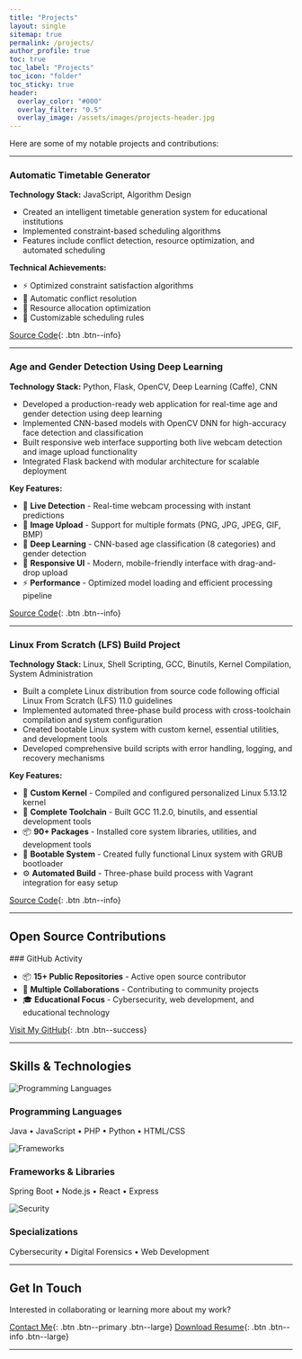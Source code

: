 ```yaml
---
title: "Projects"
layout: single
sitemap: true
permalink: /projects/
author_profile: true
toc: true
toc_label: "Projects"
toc_icon: "folder"
toc_sticky: true
header:
  overlay_color: "#000"
  overlay_filter: "0.5"
  overlay_image: /assets/images/projects-header.jpg
---
```


Here are some of my notable projects and contributions:

---

### Automatic Timetable Generator

<!-- <figure style="width: 100%" class="align-center">
  <img src="/assets/images/projects/timetable-generator.jpg" alt="Timetable Generator Interface">
  <figcaption>Intelligent scheduling system with conflict resolution</figcaption>
</figure> -->

**Technology Stack:** JavaScript, Algorithm Design

- Created an intelligent timetable generation system for educational institutions
- Implemented constraint-based scheduling algorithms
- Features include conflict detection, resource optimization, and automated scheduling

**Technical Achievements:**
- ⚡ Optimized constraint satisfaction algorithms
- 🔄 Automatic conflict resolution
- 📅 Resource allocation optimization
- 🎯 Customizable scheduling rules

[Source Code](https://github.com/Katumbigeorges){: .btn .btn--info}

---

### Age and Gender Detection Using Deep Learning

<!-- <figure style="width: 100%" class="align-center">
  <img src="/assets/images/projects/age-gender-detection.jpg" alt="Age and Gender Detection Interface">
  <figcaption>Real-time age and gender detection with live webcam and image upload capabilities</figcaption>
</figure> -->

**Technology Stack:** Python, Flask, OpenCV, Deep Learning (Caffe), CNN

- Developed a production-ready web application for real-time age and gender detection using deep learning
- Implemented CNN-based models with OpenCV DNN for high-accuracy face detection and classification
- Built responsive web interface supporting both live webcam detection and image upload functionality
- Integrated Flask backend with modular architecture for scalable deployment

**Key Features:**
- 🎥 **Live Detection** - Real-time webcam processing with instant predictions
- 📸 **Image Upload** - Support for multiple formats (PNG, JPG, JPEG, GIF, BMP)
- 🧠 **Deep Learning** - CNN-based age classification (8 categories) and gender detection
- 📱 **Responsive UI** - Modern, mobile-friendly interface with drag-and-drop upload
- ⚡ **Performance** - Optimized model loading and efficient processing pipeline

[Source Code](https://github.com/Katumbigeorges/Age-and-Gender-Detection-Using-Deep-Learning){: .btn .btn--info}

---

### Linux From Scratch (LFS) Build Project

<!-- <figure style="width: 100%" class="align-center">
  <img src="/assets/images/projects/linux-from-scratch.jpg" alt="Linux From Scratch Build Process">
  <figcaption>Complete Linux distribution built from source code following LFS 11.0 guidelines</figcaption>
</figure> -->

**Technology Stack:** Linux, Shell Scripting, GCC, Binutils, Kernel Compilation, System Administration

- Built a complete Linux distribution from source code following official Linux From Scratch (LFS) 11.0 guidelines
- Implemented automated three-phase build process with cross-toolchain compilation and system configuration
- Created bootable Linux system with custom kernel, essential utilities, and development tools
- Developed comprehensive build scripts with error handling, logging, and recovery mechanisms

**Key Features:**
- 🐧 **Custom Kernel** - Compiled and configured personalized Linux 5.13.12 kernel
- 🔧 **Complete Toolchain** - Built GCC 11.2.0, binutils, and essential development tools
- 📦 **90+ Packages** - Installed core system libraries, utilities, and development tools
- 🚀 **Bootable System** - Created fully functional Linux system with GRUB bootloader
- ⚙️ **Automated Build** - Three-phase build process with Vagrant integration for easy setup

[Source Code](https://github.com/Katumbigeorges/Linux-From-Scratch){: .btn .btn--info}

---

## Open Source Contributions

<div class="notice--success" markdown="1">
### GitHub Activity

- 📦 **15+ Public Repositories** - Active open source contributor
- 🤝 **Multiple Collaborations** - Contributing to community projects
- 🎓 **Educational Focus** - Cybersecurity, web development, and educational technology

[Visit My GitHub](https://github.com/Katumbigeorges){: .btn .btn--success}
</div>

---

## Skills & Technologies

<div class="feature__wrapper">
  <div class="feature__item">
    <div class="archive__item">
      <div class="archive__item-teaser">
        <img src="/assets/images/skills/programming.jpg" alt="Programming Languages">
      </div>
      <div class="archive__item-body">
        <h3 class="archive__item-title">Programming Languages</h3>
        <div class="archive__item-excerpt">
          <p>Java • JavaScript • PHP • Python • HTML/CSS</p>
        </div>
      </div>
    </div>
  </div>

  <div class="feature__item">
    <div class="archive__item">
      <div class="archive__item-teaser">
        <img src="/assets/images/skills/frameworks.jpg" alt="Frameworks">
      </div>
      <div class="archive__item-body">
        <h3 class="archive__item-title">Frameworks & Libraries</h3>
        <div class="archive__item-excerpt">
          <p>Spring Boot • Node.js • React • Express</p>
        </div>
      </div>
    </div>
  </div>

  <div class="feature__item">
    <div class="archive__item">
      <div class="archive__item-teaser">
        <img src="/assets/images/skills/security.jpg" alt="Security">
      </div>
      <div class="archive__item-body">
        <h3 class="archive__item-title">Specializations</h3>
        <div class="archive__item-excerpt">
          <p>Cybersecurity • Digital Forensics • Web Development</p>
        </div>
      </div>
    </div>
  </div>
</div>

---

## Get In Touch

Interested in collaborating or learning more about my work? 

[Contact Me](/contact/){: .btn .btn--primary .btn--large} [Download Resume](/assets/resume.pdf){: .btn .btn--info .btn--large}

---
